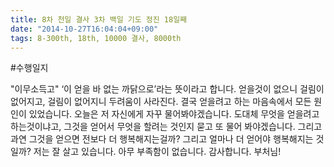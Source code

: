 ```yaml
---
title: 8차 천일 결사 3차 백일 기도 정진 18일째
date: "2014-10-27T16:04:04+09:00"
tags: 8-300th, 18th, 10000 결사, 8000th
---
```


#수행일지

"이무소득고" ‘이 얻을 바 없는 까닭으로’라는 뜻이라고 합니다. 얻을것이 없으니 걸림이 없어지고, 걸림이 없어지니 두려움이 사라진다. 결국 얻을려고 하는 마음속에서 모든 원인이 있었습니다. 오늘은 저 자신에게 자꾸 물어봐야겠습니다. 도대체 무엇을 얻을려고 하는것이냐고, 그것을 얻어서 무엇을 할려는 것인지 묻고 또 물어 봐야겠습니다. 그리고 과연 그것을 얻으면 전보다 더 행복해지는걸까? 그리고 얼마나 더 얻어야 행복해지는 것일까? 저는 잘 살고 있습니다. 아무 부족함이 없습니다. 감사합니다. 부처님!
